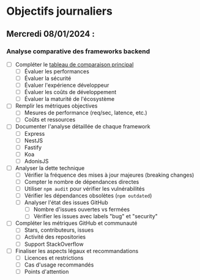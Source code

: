# Objectifs journaliers

## Mercredi 08/01/2024 :

### Analyse comparative des frameworks backend

- [ ] Compléter le [tableau de comparaison principal](analyse-comparative-frameworks-backend.md)
  - [ ] Évaluer les performances
  - [ ] Évaluer la sécurité
  - [ ] Évaluer l'expérience développeur
  - [ ] Évaluer les coûts de développement
  - [ ] Évaluer la maturité de l'écosystème

- [ ] Remplir les métriques objectives
  - [ ] Mesures de performance (req/sec, latence, etc.)
  - [ ] Coûts et ressources

- [ ] Documenter l'analyse détaillée de chaque framework
  - [ ] Express
  - [ ] NestJS
  - [ ] Fastify
  - [ ] Koa
  - [ ] AdonisJS

- [ ] Analyser la dette technique
  - [ ] Vérifier la fréquence des mises à jour majeures (breaking changes)
  - [ ] Compter le nombre de dépendances directes
  - [ ] Utiliser `npm audit` pour vérifier les vulnérabilités
  - [ ] Vérifier les dépendances obsolètes (`npm outdated`)
  - [ ] Analyser l'état des issues GitHub
    - [ ] Nombre d'issues ouvertes vs fermées
    - [ ] Vérifier les issues avec labels "bug" et "security"

- [ ] Compléter les métriques GitHub et communauté
  - [ ] Stars, contributeurs, issues
  - [ ] Activité des repositories
  - [ ] Support StackOverflow

- [ ] Finaliser les aspects légaux et recommandations
  - [ ] Licences et restrictions
  - [ ] Cas d'usage recommandés
  - [ ] Points d'attention 